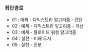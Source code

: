 ### 최단경로
- 01 : 예제 - 다익스트라 알고리즘 - 간단
- 02 : 예제 - 다익스트라 알고리즘 - 개선
- 03 : 예제 - 플로이드 워셜 알고리즘
- 04 : 실전 - 미래 도시
- 05 : 실전 - 전보
